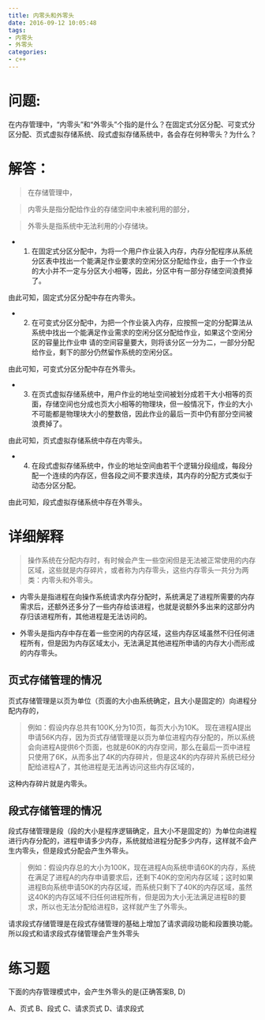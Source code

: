 ```yaml
---
title: 内零头和外零头
date: 2016-09-12 10:05:48
tags:
- 内零头
- 外零头
categories:
- c++
---
```



# 问题:

在内存管理中，“内零头”和“外零头”个指的是什么？在固定式分区分配、可变式分区分配、页式虚拟存储系统、段式虚拟存储系统中，各会存在何种零头？为什么？

# 解答： 

> 在存储管理中，

> 内零头是指分配给作业的存储空间中未被利用的部分，

> 外零头是指系统中无法利用的小存储块。


- 1. 在固定式分区分配中，为将一个用户作业装入内存，内存分配程序从系统分区表中找出一个能满足作业要求的空闲分区分配给作业，由于一个作业的大小并不一定与分区大小相等，因此，分区中有一部分存储空间浪费掉了。

由此可知，固定式分区分配中存在内零头。


- 2. 在可变式分区分配中，为把一个作业装入内存，应按照一定的分配算法从系统中找出一个能满足作业需求的空闲分区分配给作业，如果这个空闲分区的容量比作业申 请的空间容量要大，则将该分区一分为二，一部分分配给作业，剩下的部分仍然留作系统的空闲分区。

由此可知，可变式分区分配中存在外零头。


- 3. 在页式虚拟存储系统中，用户作业的地址空间被划分成若干大小相等的页面，存储空间也分成也页大小相等的物理块，但一般情况下，作业的大小不可能都是物理块大小的整数倍，因此作业的最后一页中仍有部分空间被浪费掉了。

由此可知，页式虚拟存储系统中存在内零头。



- 4. 在段式虚拟存储系统中，作业的地址空间由若干个逻辑分段组成，每段分配一个连续的内存区，但各段之间不要求连续，其内存的分配方式类似于动态分区分配。

由此可知，段式虚拟存储系统中存在外零头。


# 详细解释
 

> 操作系统在分配内存时，有时候会产生一些空闲但是无法被正常使用的内存区域，这些就是内存碎片，或者称为内存零头，这些内存零头一共分为两类：内零头和外零头。


- 内零头是指进程在向操作系统请求内存分配时，系统满足了进程所需要的内存需求后，还额外还多分了一些内存给该进程，也就是说额外多出来的这部分内存归该进程所有，其他进程是无法访问的。

- 外零头是指内存中存在着一些空闲的内存区域，这些内存区域虽然不归任何进程所有，但是因为内存区域太小，无法满足其他进程所申请的内存大小而形成的内存零头。

## 页式存储管理的情况

页式存储管理是以页为单位（页面的大小由系统确定，且大小是固定的）向进程分配内存的，

> 例如：假设内存总共有100K,分为10页，每页大小为10K。
现在进程A提出申请56K内存，因为页式存储管理是以页为单位进程内存分配的，所以系统会向进程A提供6个页面，也就是60K的内存空间，那么在最后一页中进程只使用了6K，从而多出了4K的内存碎片，但是这4K的内存碎片系统已经分配给进程A了，其他进程是无法再访问这些内存区域的，

这种内存碎片就是内零头。


## 段式存储管理的情况

段式存储管理是段（段的大小是程序逻辑确定，且大小不是固定的）为单位向进程进行内存分配的，进程申请多少内存，系统就给进程分配多少内存，这样就不会产生内零头，但是段式分配会产生外零头。


> 例如：假设内存总的大小为100K，现在进程A向系统申请60K的内存，系统在满足了进程A的内存申请要求后，还剩下40K的空闲内存区域；这时如果进程B向系统申请50K的内存区域，而系统只剩下了40K的内存区域，虽然这40K的内存区域不归任何进程所有，但是因为大小无法满足进程B的要求，所以也无法分配给进程B，这样就产生了外零头。

请求段式存储管理是在段式存储管理的基础上增加了请求调段功能和段置换功能。
所以段式和请求段式存储管理会产生外零头



# 练习题

下面的内存管理模式中，会产生外零头的是(正确答案B, D)

A、页式
B、段式
C、请求页式
D、请求段式